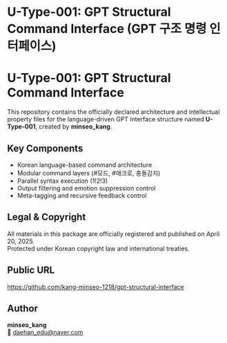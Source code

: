 # U-Type-001: GPT Structural Command Interface (GPT 구조 명령 인터페이스)

# U-Type-001: GPT Structural Command Interface

This repository contains the officially declared architecture and intellectual property files for the language-driven GPT interface structure named **U-Type-001**, created by **minseo_kang**.

## Key Components

- Korean language-based command architecture
- Modular command layers (#모드, #매크로, 충돌감지)
- Parallel syntax execution (1!2!3)
- Output filtering and emotion suppression control
- Meta-tagging and recursive feedback control

## Legal & Copyright

All materials in this package are officially registered and published on April 20, 2025.  
Protected under Korean copyright law and international treaties.

## Public URL

https://github.com/kang-minseo-1218/gpt-structural-interface

## Author

**minseo_kang**  
📧 daehan_edu@naver.com
